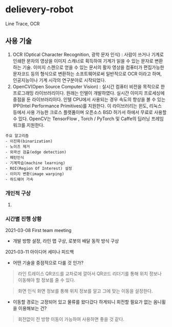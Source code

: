 # delievery-robot
Line Trace, OCR

## 사용 기술
1. OCR (Optical Character Recognition, 광학 문자 인식) : 사람이 쓰거나 기계로 인쇄한 문자의 영상을 이미지 스캐너로 획득하여 기계가 읽을 수 있는 문자로 변환하는 기술. 이미지 스캔으로 얻을 수 있는 문서의 활자 영상을 컴퓨터가 편집가능한 문자코드 등의 형식으로 변환하는 소프트웨어로써 일반적으로 OCR 이라고 하며, 인공지능이나 기계 시각의 연구분야로 시작되었다.
2. OpenCV(Open Source Computer Vision) : 실시간 컴퓨터 비전을 목적으로 한 프로그래밍 라이브러리이다. 원래는 인텔이 개발하였다. 실시간 이미지 프로세싱에 중점을 둔 라이브러리이다. 인텔 CPU에서 사용되는 경우 속도의 향상을 볼 수 있는 IPP(Intel Performance Primitives)를 지원한다. 이 라이브러리는 윈도, 리눅스 등에서 사용 가능한 크로스 플랫폼이며 오픈소스 BSD 허가서 하에서 무료로 사용할 수 있다. OpenCV는 TensorFlow , Torch / PyTorch 및 Caffe의 딥러닝 프레임워크를 지원한다.
```
주요 알고리즘
- 이진화(binarization)
- 노이즈 제거
- 외곽선 검출(edge detection)
- 패턴인식
- 기계학습(machine learning)
- ROI(Region Of Interest) 설정
- 이미지 변환(image warping)
- 하드웨어 가속
```

### 개인적 구상
1.

### 시간별 진행 상황
2021-03-08 First team meeting  
- 개발 방향 설정, 라인 맵 구상, 로봇의 배달 동작 방식 구상  

2021-03-11 아이디어 세미나 피드백  
- 어떤 기술을 중점적으로 다룰 것 인가?
> 라인 트레이스
> QR코드를 교차로에 깔아서 QR코드 리더기를 통해 위치 정보나 이동해야 할 정보를 줄 수 있다.  

> 화면 인식
> 화면 정보를 통해 위치 정보를 알고 그에 맞는 이동을 설정한다.  

- 이동할 경로는 고정되어 있고 물류를 왔다갔다 하게되니 회전할 필요가 없는 옴니휠을 이용해보는 건?
> 회전없이 전 방향 이동이 가능하여 사용하면 좋을 것 같다.
